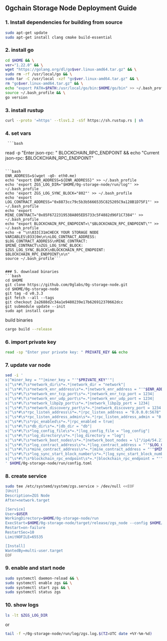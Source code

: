 ## 0gchain Storage Node Deployment Guide

### 1. Install dependencies for building from source

```bash
sudo apt-get update
sudo apt-get install clang cmake build-essential
```

### 2. install go

```bash
cd $HOME && \
ver="1.22.0" && \
wget "https://golang.org/dl/go$ver.linux-amd64.tar.gz" && \
sudo rm -rf /usr/local/go && \
sudo tar -C /usr/local -xzf "go$ver.linux-amd64.tar.gz" && \
rm "go$ver.linux-amd64.tar.gz" && \
echo "export PATH=$PATH:/usr/local/go/bin:$HOME/go/bin" >> ~/.bash_profile && \
source ~/.bash_profile && \
go version
```

### 3. install rustup

```bash
curl --proto '=https' --tlsv1.2 -sSf https://sh.rustup.rs | sh
```

### 4. set vars

     ```bash

read -p "Enter json-rpc: " BLOCKCHAIN_RPC_ENDPOINT && echo "Current json-rpc: $BLOCKCHAIN_RPC_ENDPOINT"

````

```bash
ENR_ADDRESS=$(wget -qO- eth0.me)
echo "export ENR_ADDRESS=${ENR_ADDRESS}" >> ~/.bash_profile
echo 'export ZGS_LOG_DIR="$HOME/0g-storage-node/run/log"' >> ~/.bash_profile
echo 'export ZGS_LOG_SYNC_BLOCK="802"' >> ~/.bash_profile
echo 'export LOG_CONTRACT_ADDRESS="0x8873cc79c5b3b5666535C825205C9a128B1D75F1"' >> ~/.bash_profile
echo 'export MINE_CONTRACT="0x85F6722319538A805ED5733c5F4882d96F1C7384"' >> ~/.bash_profile
echo "export BLOCKCHAIN_RPC_ENDPOINT=\"$BLOCKCHAIN_RPC_ENDPOINT\"" >> ~/.bash_profile
echo -e "\n\033[31mCHECK YOUR STORAGE NODE VARIABLES\033[0m\n\nLOG_CONTRACT_ADDRESS: $LOG_CONTRACT_ADDRESS\nMINE_CONTRACT: $MINE_CONTRACT\nZGS_LOG_SYNC_BLOCK: $ZGS_LOG_SYNC_BLOCK\nBLOCKCHAIN_RPC_ENDPOINT: $BLOCKCHAIN_RPC_ENDPOINT\n\n"
source ~/.bash_profile```


### 5. download binaries
```bash
cd $HOME
git clone https://github.com/0glabs/0g-storage-node.git
cd $HOME/0g-storage-node
git tag -d v0.3.3
git fetch --all --tags
git checkout 2a2688d2c34a1e9480239e17b626912370662dcc
git submodule update --init
sudo apt install cargo
````

build binaries

```bash
cargo build --release
```

### 6. import private key

```bash
read -sp "Enter your private key: " PRIVATE_KEY && echo
```

### 7. update var node

```bash
sed -i '
s|^miner_key = ""|miner_key = "'"$PRIVATE_KEY"'"|
s|^\s*#\?\s*network_dir\s*=.*|network_dir = "network"|
s|^\s*#\?\s*network_enr_address\s*=.*|network_enr_address = "'"$ENR_ADDRESS"'"|
s|^\s*#\?\s*network_enr_tcp_port\s*=.*|network_enr_tcp_port = 1234|
s|^\s*#\?\s*network_enr_udp_port\s*=.*|network_enr_udp_port = 1234|
s|^\s*#\?\s*network_libp2p_port\s*=.*|network_libp2p_port = 1234|
s|^\s*#\?\s*network_discovery_port\s*=.*|network_discovery_port = 1234|
s|^\s*#\s*rpc_listen_address\s*=.*|rpc_listen_address = "0.0.0.0:5678"|
s|^\s*#\s*rpc_listen_address_admin\s*=.*|rpc_listen_address_admin = "0.0.0.0:5679"|
s|^\s*#\?\s*rpc_enabled\s*=.*|rpc_enabled = true|
s|^\s*#\?\s*db_dir\s*=.*|db_dir = "db"|
s|^\s*#\?\s*log_config_file\s*=.*|log_config_file = "log_config"|
s|^\s*#\?\s*log_directory\s*=.*|log_directory = "log"|
s|^\s*#\?\s*network_boot_nodes\s*=.*|network_boot_nodes = \["/ip4/54.219.26.22/udp/1234/p2p/16Uiu2HAmTVDGNhkHD98zDnJxQWu3i1FL1aFYeh9wiQTNu4pDCgps","/ip4/52.52.127.117/udp/1234/p2p/16Uiu2HAkzRjxK2gorngB1Xq84qDrT4hSVznYDHj6BkbaE4SGx9oS","/ip4/18.167.69.68/udp/1234/p2p/16Uiu2HAm2k6ua2mGgvZ8rTMV8GhpW71aVzkQWy7D37TTDuLCpgmX"]|
s|^\s*#\?\s*log_contract_address\s*=.*|log_contract_address = "'"$LOG_CONTRACT_ADDRESS"'"|
s|^\s*#\?\s*mine_contract_address\s*=.*|mine_contract_address = "'"$MINE_CONTRACT"'"|
s|^\s*#\?\s*log_sync_start_block_number\s*=.*|log_sync_start_block_number = '"$ZGS_LOG_SYNC_BLOCK"'|
s|^\s*#\?\s*blockchain_rpc_endpoint\s*=.*|blockchain_rpc_endpoint = "'"$BLOCKCHAIN_RPC_ENDPOINT"'"|
' $HOME/0g-storage-node/run/config.toml
```

### 8. create service

```bash
sudo tee /etc/systemd/system/zgs.service > /dev/null <<EOF
[Unit]
Description=ZGS Node
After=network.target

[Service]
User=$USER
WorkingDirectory=$HOME/0g-storage-node/run
ExecStart=$HOME/0g-storage-node/target/release/zgs_node --config $HOME/0g-storage-node/run/config.toml
Restart=on-failure
RestartSec=10
LimitNOFILE=65535

[Install]
WantedBy=multi-user.target
EOF
```

### 9. enable and start node

```bash
sudo systemctl daemon-reload && \
sudo systemctl enable zgs && \
sudo systemctl start zgs && \
sudo systemctl status zgs
```

### 10. show logs

```bash
ls -lt $ZGS_LOG_DIR
```

or

```bash
tail -f ~/0g-storage-node/run/log/zgs.log.$(TZ=UTC date +%Y-%m-%d)
```
